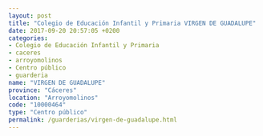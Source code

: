 ```yaml
---
layout: post
title: "Colegio de Educación Infantil y Primaria VIRGEN DE GUADALUPE"
date: 2017-09-20 20:57:05 +0200
categories:
- Colegio de Educación Infantil y Primaria
- caceres
- arroyomolinos
- Centro público
- guarderia
name: "VIRGEN DE GUADALUPE"
province: "Cáceres"
location: "Arroyomolinos"
code: "10000464"
type: "Centro público"
permalink: /guarderias/virgen-de-guadalupe.html
---
```

